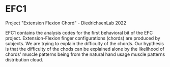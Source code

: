 # EFC1
Project "Extension Flexion Chord" - DiedrichsenLab 2022

EFC1 contains the analysis codes for the first behavioral bit of the EFC project. Extension-Flexion finger configurations (chords) are produced by subjects. We are trying to explain the difficulty of the chords. Our hypthesis is that the difficulty of the chods can be explained alone by the likelihood of chords' muscle patterns being from the natural hand usage muscle patterns distribution cloud.
